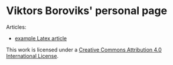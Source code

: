 # Viktors Boroviks' personal page

Articles:

* [example Latex article](./example_latex_article.pdf)

This work is licensed under a
[Creative Commons Attribution 4.0 International License][cc-by].

[cc-by]: http://creativecommons.org/licenses/by/4.0/
